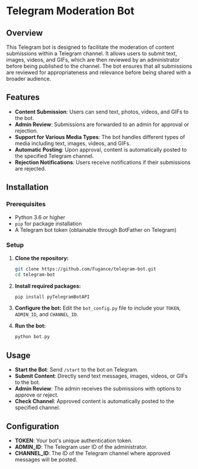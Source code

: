 # Telegram Moderation Bot

## Overview
This Telegram bot is designed to facilitate the moderation of content submissions within a Telegram channel. It allows users to submit text, images, videos, and GIFs, which are then reviewed by an administrator before being published to the channel. The bot ensures that all submissions are reviewed for appropriateness and relevance before being shared with a broader audience.

## Features
- **Content Submission**: Users can send text, photos, videos, and GIFs to the bot.
- **Admin Review**: Submissions are forwarded to an admin for approval or rejection.
- **Support for Various Media Types**: The bot handles different types of media including text, images, videos, and GIFs.
- **Automatic Posting**: Upon approval, content is automatically posted to the specified Telegram channel.
- **Rejection Notifications**: Users receive notifications if their submissions are rejected.

## Installation

### Prerequisites
- Python 3.6 or higher
- `pip` for package installation
- A Telegram bot token (obtainable through BotFather on Telegram)

### Setup
1. **Clone the repository:**
   ```bash
   git clone https://github.com/Fugance/telegram-bot.git
   cd telegram-bot
   ```

2. **Install required packages:**
   ```bash
   pip install pyTelegramBotAPI
   ```

3. **Configure the bot:**
   Edit the `bot_config.py` file to include your `TOKEN`, `ADMIN_ID`, and `CHANNEL_ID`.

4. **Run the bot:**
   ```bash
   python bot.py
   ```

## Usage
- **Start the Bot**: Send `/start` to the bot on Telegram.
- **Submit Content**: Directly send text messages, images, videos, or GIFs to the bot.
- **Admin Review**: The admin receives the submissions with options to approve or reject.
- **Check Channel**: Approved content is automatically posted to the specified channel.

## Configuration
- **TOKEN**: Your bot's unique authentication token.
- **ADMIN_ID**: The Telegram user ID of the administrator.
- **CHANNEL_ID**: The ID of the Telegram channel where approved messages will be posted.
